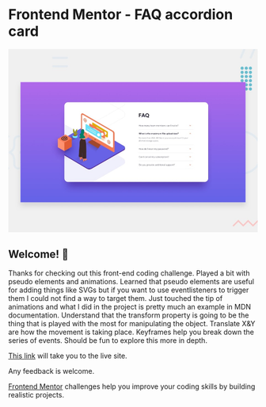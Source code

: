 # Frontend Mentor - FAQ accordion card

![Design preview for the FAQ accordion card coding challenge](./design/desktop-preview.jpg)

## Welcome! 👋

Thanks for checking out this front-end coding challenge. Played a bit with pseudo elements and animations. Learned that pseudo elements are useful for adding things like SVGs but if you want to use eventlisteners to trigger them I could not find a way to target them. Just touched the tip of animations and what I did in the project is pretty much an example in MDN documentation. Understand that the transform property is going to be the thing that is played with the most for manipulating the object. Translate X&Y are how the movement is taking place. Keyframes help you break down the series of events. Should be fun to explore this more in depth. 

[This link](https://neenreva.github.io/faq-accordion-card-main/) will take you to the live site.

Any feedback is welcome. 

[Frontend Mentor](https://www.frontendmentor.io) challenges help you improve your coding skills by building realistic projects.